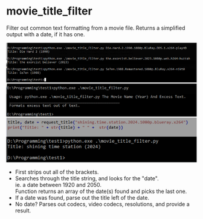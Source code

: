 # movie_title_filter
Filter out common text formatting from a movie file.  Returns a simplified output with a date, if it has one.

<img src="./movie_title_filter_image_1.png" />

<img src="./movie_title_filter_image_2.png" />

<img src="./movie_title_filter_image_3.png" />


* First strips out all of the brackets.
* Searches through the title string, and looks for the "date".  <br>
  ie. a date between 1920 and 2050. <br>
  Function returns an array of the date(s) found and picks the last one.
* If a date was found, parse out the title left of the date.
* No date? Parses out codecs, video codecs, resolutions, and provide a result. 
